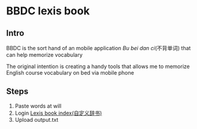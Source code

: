 # BBDC lexis book
## Intro

BBDC is the sort hand of an mobile application *Bu bei dan ci*(不背单词) that can help memorize vocabulary

The original intention is creating a handy tools that allows me to memorize English course vocabulary on bed via mobile phone

## Steps

1. Paste words at will
2. Login [Lexis book index(自定义辞书)](https://bbdc.cn/lexis_book_index)
3. Upload output.txt
